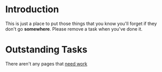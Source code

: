 # Introduction #

This is just a place to put those things that you know you'll forget if they don't
go **somewhere**. Please remove a task when you've done it.


# Outstanding Tasks #

There aren't any pages that [need work](http://code.google.com/p/google-highly-open-participation-psf/w/list?q=label:needs-work)